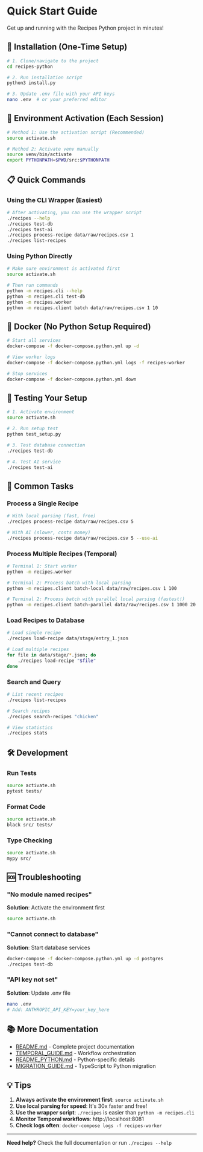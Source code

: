 # Quick Start Guide

Get up and running with the Recipes Python project in minutes!

## 🚀 Installation (One-Time Setup)

```bash
# 1. Clone/navigate to the project
cd recipes-python

# 2. Run installation script
python3 install.py

# 3. Update .env file with your API keys
nano .env  # or your preferred editor
```

## 🎯 Environment Activation (Each Session)

```bash
# Method 1: Use the activation script (Recommended)
source activate.sh

# Method 2: Activate venv manually
source venv/bin/activate
export PYTHONPATH=$PWD/src:$PYTHONPATH
```

## 📋 Quick Commands

### Using the CLI Wrapper (Easiest)

```bash
# After activating, you can use the wrapper script
./recipes --help
./recipes test-db
./recipes test-ai
./recipes process-recipe data/raw/recipes.csv 1
./recipes list-recipes
```

### Using Python Directly

```bash
# Make sure environment is activated first
source activate.sh

# Then run commands
python -m recipes.cli --help
python -m recipes.cli test-db
python -m recipes.worker
python -m recipes.client batch data/raw/recipes.csv 1 10
```

## 🐳 Docker (No Python Setup Required)

```bash
# Start all services
docker-compose -f docker-compose.python.yml up -d

# View worker logs
docker-compose -f docker-compose.python.yml logs -f recipes-worker

# Stop services
docker-compose -f docker-compose.python.yml down
```

## 🧪 Testing Your Setup

```bash
# 1. Activate environment
source activate.sh

# 2. Run setup test
python test_setup.py

# 3. Test database connection
./recipes test-db

# 4. Test AI service
./recipes test-ai
```

## 📖 Common Tasks

### Process a Single Recipe

```bash
# With local parsing (fast, free)
./recipes process-recipe data/raw/recipes.csv 5

# With AI (slower, costs money)
./recipes process-recipe data/raw/recipes.csv 5 --use-ai
```

### Process Multiple Recipes (Temporal)

```bash
# Terminal 1: Start worker
python -m recipes.worker

# Terminal 2: Process batch with local parsing
python -m recipes.client batch-local data/raw/recipes.csv 1 100

# Terminal 2: Process batch with parallel local parsing (fastest!)
python -m recipes.client batch-parallel data/raw/recipes.csv 1 1000 20
```

### Load Recipes to Database

```bash
# Load single recipe
./recipes load-recipe data/stage/entry_1.json

# Load multiple recipes
for file in data/stage/*.json; do
    ./recipes load-recipe "$file"
done
```

### Search and Query

```bash
# List recent recipes
./recipes list-recipes

# Search recipes
./recipes search-recipes "chicken"

# View statistics
./recipes stats
```

## 🛠️ Development

### Run Tests

```bash
source activate.sh
pytest tests/
```

### Format Code

```bash
source activate.sh
black src/ tests/
```

### Type Checking

```bash
source activate.sh
mypy src/
```

## 🆘 Troubleshooting

### "No module named recipes"

**Solution**: Activate the environment first
```bash
source activate.sh
```

### "Cannot connect to database"

**Solution**: Start database services
```bash
docker-compose -f docker-compose.python.yml up -d postgres
./recipes test-db
```

### "API key not set"

**Solution**: Update .env file
```bash
nano .env
# Add: ANTHROPIC_API_KEY=your_key_here
```

## 📚 More Documentation

- [README.md](./README.md) - Complete project documentation
- [TEMPORAL_GUIDE.md](./TEMPORAL_GUIDE.md) - Workflow orchestration
- [README_PYTHON.md](./README_PYTHON.md) - Python-specific details
- [MIGRATION_GUIDE.md](./MIGRATION_GUIDE.md) - TypeScript to Python migration

## 💡 Tips

1. **Always activate the environment first**: `source activate.sh`
2. **Use local parsing for speed**: It's 30x faster and free!
3. **Use the wrapper script**: `./recipes` is easier than `python -m recipes.cli`
4. **Monitor Temporal workflows**: http://localhost:8081
5. **Check logs often**: `docker-compose logs -f recipes-worker`

---

**Need help?** Check the full documentation or run `./recipes --help`

